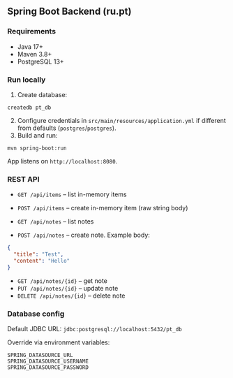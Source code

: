 ## Spring Boot Backend (ru.pt)

### Requirements
- Java 17+
- Maven 3.8+
- PostgreSQL 13+

### Run locally
1. Create database:
```
createdb pt_db
```
2. Configure credentials in `src/main/resources/application.yml` if different from defaults (`postgres`/`postgres`).
3. Build and run:
```
mvn spring-boot:run
```

App listens on `http://localhost:8080`.

### REST API
- `GET /api/items` – list in-memory items
- `POST /api/items` – create in-memory item (raw string body)

- `GET /api/notes` – list notes
- `POST /api/notes` – create note. Example body:
```json
{
  "title": "Test",
  "content": "Hello"
}
```
- `GET /api/notes/{id}` – get note
- `PUT /api/notes/{id}` – update note
- `DELETE /api/notes/{id}` – delete note

### Database config
Default JDBC URL: `jdbc:postgresql://localhost:5432/pt_db`

Override via environment variables:
```
SPRING_DATASOURCE_URL
SPRING_DATASOURCE_USERNAME
SPRING_DATASOURCE_PASSWORD
```
